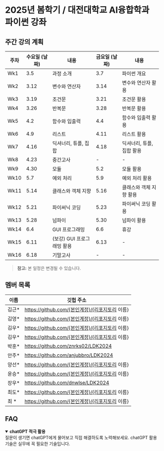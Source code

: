 # 2025년 봄학기 / 대전대학교 AI융합학과 파이썬 강좌

## 주간 강의 계획

| 주차 | 수요일 (날짜) | 내용 | 금요일 (날짜) | 내용 |
|------|-------------|------|-------------|------|
| Wk1 | 3.5  | 과정 소개 | 3.7  | 파이썬 개요 |
| Wk2 | 3.12 | 변수와 연산자 | 3.14 | 변수와 연산자 활용 |
| Wk3 | 3.19 | 조건문 | 3.21 | 조건문 활용 |
| Wk4 | 3.26 | 반복문 | 3.28 | 반복문 활용 |
| Wk5 | 4.2  | 함수와 입출력 | 4.4  | 함수와 입출력 활용 |
| Wk6 | 4.9  | 리스트 | 4.11 | 리스트 활용 |
| Wk7 | 4.16 | 딕셔너리, 튜플, 집합 | 4.18 | 딕셔너리, 튜플, 집합 활용 |
| Wk8 | 4.23 | 중간고사 | - | - |
| Wk9  | 4.30 | 모듈 | 5.2  | 모듈 활용 |
| Wk10 | 5.7  | 예외 처리 | 5.9  | 예외 처리 활용 |
| Wk11 | 5.14 | 클래스와 객체 지향 | 5.16 | 클래스와 객체 지향 활용 |
| Wk12 | 5.21 | 파이써닉 코딩 | 5.23 | 파이써닉 코딩 활용 |
| Wk13 | 5.28 | 넘파이 | 5.30 | 넘파이 활용 |
| Wk14 | 6.4  | GUI 프로그래밍 | 6.6  | 휴강 |
| Wk15 | 6.11 | (보강) GUI 프로그래밍 활용 | 6.13 | - |
| Wk16 | 6.18 | 기말고사 | - | - |

> **참고:** 본 일정은 변경될 수 있습니다.

## 멤버 목록

|이름|깃헙 주소|
|------|---|
|김근*	|https://github.com/{본인계정}/{리포지토리 이름} |
|김영*	|https://github.com/{본인계정}/{리포지토리 이름} |
|김우*	|https://github.com/{본인계정}/{리포지토리 이름} |
|김우*	|https://github.com/{본인계정}/{리포지토리 이름} |
|박훈*	|https://github.com/znrks02/LDK2024 |
|안주*	|https://github.com/anjubbro/LDK2024 |
|양선*	|https://github.com/{본인계정}/{리포지토리 이름} |
|윤승*	|https://github.com/{본인계정}/{리포지토리 이름} |
|장우*	|https://github.com/dnwlse/LDK2024 |
|최도*	|https://github.com/{본인계정}/{리포지토리 이름} |
|최  *	|https://github.com/{본인계정}/{리포지토리 이름} |

## FAQ

<details open>
<summary><b> chatGPT 적극 활용</b></summary>
질문이 생기면 chatGPT에게 물어보고 직접 해결하도록 노력해보세요. 
chatGPT 활용 기술은 실무에 꼭 필요한 기술입니다. 
</details>

